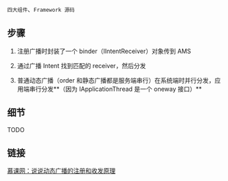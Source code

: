 `四大组件`、`Framework 源码`

## 步骤

1. 注册广播时封装了一个 binder（IIntentReceiver）对象传到 AMS

2. 通过广播 Intent 找到匹配的 receiver，然后分发

3. 普通动态广播（order 和静态广播都是服务端串行）在系统端时并行分发，应用端串行分发**（因为 IApplicationThread 是一个 oneway 接口）**

## 细节

TODO


## 链接
[慕课网：说说动态广播的注册和收发原理](https://coding.imooc.com/lesson/340.html#mid=24593"%3Ehttps://coding.imooc.com/lesson/340.html)